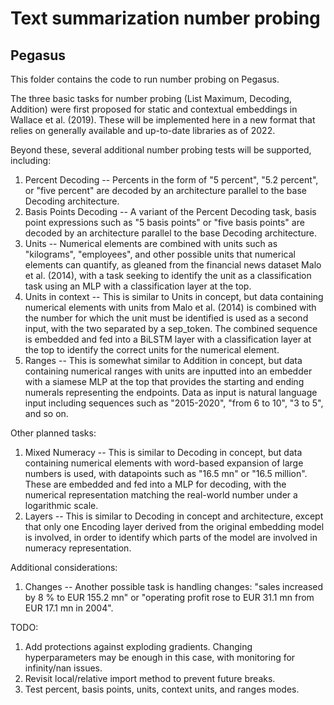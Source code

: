 # Text summarization number probing
## Pegasus

This folder contains the code to run number probing on Pegasus.

The three basic tasks for number probing (List Maximum, Decoding, Addition) were first proposed for static and contextual embeddings in Wallace et al. (2019). These will be implemented here in a new format that relies on generally available and up-to-date libraries as of 2022.

Beyond these, several additional number probing tests will be supported, including:
1. Percent Decoding -- Percents in the form of "5 percent", "5.2 percent", or "five percent" are decoded by an architecture parallel to the base Decoding architecture.
2. Basis Points Decoding -- A variant of the Percent Decoding task, basis point expressions such as "5 basis points" or "five basis points" are decoded by an architecture parallel to the base Decoding architecture.
3. Units -- Numerical elements are combined with units such as "kilograms", "employees", and other possible units that numerical elements can quantify, as gleaned from the financial news dataset Malo et al. (2014), with a task seeking to identify the unit as a classification task using an MLP with a classification layer at the top.
4. Units in context -- This is similar to Units in concept, but data containing numerical elements with units from Malo et al. (2014) is combined with the number for which the unit must be identified is used as a second input, with the two separated by a sep_token. The combined sequence is embedded and fed into a BiLSTM layer with a classification layer at the top to identify the correct units for the numerical element.
5. Ranges -- This is somewhat similar to Addition in concept, but data containing numerical ranges with units are inputted into an embedder with a siamese MLP at the top that provides the starting and ending numerals representing the endpoints. Data as input is natural language input including sequences such as "2015-2020", "from 6 to 10", "3 to 5", and so on.

Other planned tasks:

1. Mixed Numeracy -- This is similar to Decoding in concept, but data containing numerical elements with word-based expansion of large numbers is used, with datapoints such as "16.5 mn" or "16.5 million". These are embedded and fed into a MLP for decoding, with the numerical representation matching the real-world number under a logarithmic scale.
2. Layers -- This is similar to Decoding in concept and architecture, except that only one Encoding layer derived from the original embedding model is involved, in order to identify which parts of the model are involved in numeracy representation.

Additional considerations:
1. Changes -- Another possible task is handling changes: "sales increased by 8 % to EUR 155.2 mn" or "operating profit rose to EUR 31.1 mn from EUR 17.1 mn in 2004".

TODO:
1. Add protections against exploding gradients. Changing hyperparameters may be enough in this case, with monitoring for infinity/nan issues.
2. Revisit local/relative import method to prevent future breaks.
3. Test percent, basis points, units, context units, and ranges modes.
